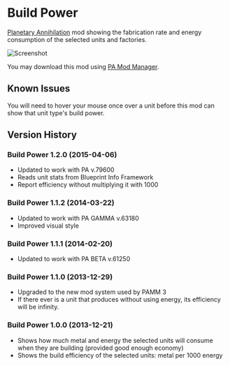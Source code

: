 
Build Power
===========

[Planetary Annihilation](http://www.uberent.com/pa/) mod showing the
fabrication rate and energy consumption of the selected units and
factories.

![Screenshot](http://repo.orfjackal.net/pa-mods/BuildPower_v1.2.0.png)

You may download this mod using [PA Mod Manager][PAMM].

[PAMM]: https://forums.uberent.com/threads/pa-mod-manager.50726/


Known Issues
------------

You will need to hover your mouse once over a unit before this mod can show
that unit type's build power.


Version History
---------------

### Build Power 1.2.0 (2015-04-06)

- Updated to work with PA v.79600
- Reads unit stats from Blueprint Info Framework
- Report efficiency without multiplying it with 1000

### Build Power 1.1.2 (2014-03-22)

- Updated to work with PA GAMMA v.63180
- Improved visual style

### Build Power 1.1.1 (2014-02-20)

- Updated to work with PA BETA v.61250

### Build Power 1.1.0 (2013-12-29)

- Upgraded to the new mod system used by PAMM 3
- If there ever is a unit that produces without using energy, its
efficiency will be infinity.

### Build Power 1.0.0 (2013-12-21)

- Shows how much metal and energy the selected units will consume when they
are building (provided good enough economy)
- Shows the build efficiency of the selected units: metal per 1000 energy
